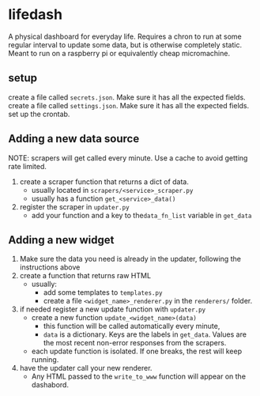 # lifedash
A physical dashboard for everyday life. Requires a chron to run at some regular interval to update some data, but is otherwise completely static. Meant to run on a raspberry pi or equivalently cheap micromachine.

## setup

create a file called `secrets.json`. Make sure it has all the expected fields.
create a file called `settings.json`. Make sure it has all the expected fields.
set up the crontab.


## Adding a new data source

NOTE: scrapers will get called every minute. Use a cache to avoid getting rate limited.

 1. create a scraper function that returns a dict of data.
    - usually located in `scrapers/<service>_scraper.py`
    - usually has a function `get_<service>_data()`
 2. register the scraper in `updater.py`
    - add your function and a key to the`data_fn_list` variable in `get_data`



## Adding a new widget

1. Make sure the data you need is already in the updater, following the instructions above
 2. create a function that returns raw HTML
    - usually:
      - add some templates to `templates.py`
      - create a file `<widget_name>_renderer.py` in the `renderers/` folder.
 3. if needed register a new update function with `updater.py`
    - create a new function `update_<widget_name>(data)`
       - this function will be called automatically every minute,
       - `data` is a dictionary. Keys are the labels in `get_data`. Values are the most recent non-error responses from the scrapers.
    - each update function is isolated. If one breaks, the rest will keep running.
 4. have the updater call your new renderer.
    - Any HTML passed to the `write_to_www` function will appear on the dashabord.
